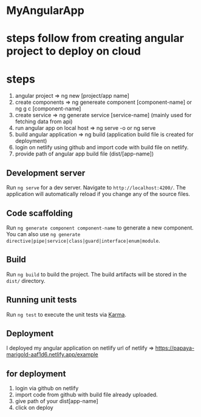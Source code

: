 # MyAngularApp
# steps follow from creating angular project to deploy on cloud
# steps
1. angular project => ng new [project/app name]
2. create components => ng genereate component [component-name] or ng g c [component-name]
3. create service => ng generate service [service-name] (mainly used for fetching data from api)
4. run angular app on local host => ng serve -o or ng serve
5. build angular application => ng build (application build file is created for deployment)
6. login on netlify using github and import code with build file on netlify.
7. provide path of angular app build file (dist/[app-name])
## Development server

Run `ng serve` for a dev server. Navigate to `http://localhost:4200/`. The application will automatically reload if you change any of the source files.

## Code scaffolding

Run `ng generate component component-name` to generate a new component. You can also use `ng generate directive|pipe|service|class|guard|interface|enum|module`.

## Build

Run `ng build` to build the project. The build artifacts will be stored in the `dist/` directory.

## Running unit tests

Run `ng test` to execute the unit tests via [Karma](https://karma-runner.github.io).

## Deployment 
I deployed my angular application on netlify
url of netlify => https://papaya-marigold-aaf1d6.netlify.app/example

## for deployment
1. login via github on netlify
2. import code from github with build file already uploaded.
3. give path of your dist\[app-name]
4. click on deploy

